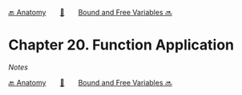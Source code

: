 [🔙 Anatomy][previous-chapter]&nbsp;&nbsp;&nbsp;&nbsp;&nbsp;&nbsp;&nbsp;[🏡][readme]&nbsp;&nbsp;&nbsp;&nbsp;&nbsp;&nbsp;&nbsp;[Bound and Free Variables 🔜][upcoming-chapter]

# Chapter 20. Function Application

_Notes_

[🔙 Anatomy][previous-chapter]&nbsp;&nbsp;&nbsp;&nbsp;&nbsp;&nbsp;&nbsp;[🏡][readme]&nbsp;&nbsp;&nbsp;&nbsp;&nbsp;&nbsp;&nbsp;[Bound and Free Variables 🔜][upcoming-chapter]

[readme]: README.md
[previous-chapter]: ch019-anatomy.md
[upcoming-chapter]: ch021-bound-and-free-variables.md